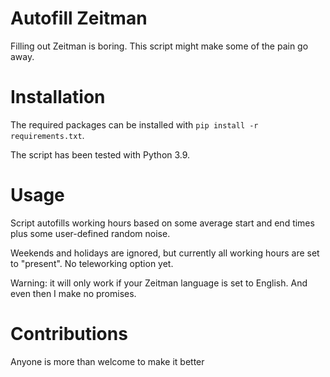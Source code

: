 # Autofill Zeitman
Filling out Zeitman is boring. This script might make some of the pain go away.

# Installation
The required packages can be installed with `pip install -r requirements.txt`.

The script has been tested with Python 3.9.

# Usage
Script autofills working hours based on some average start and end times plus some user-defined random noise.

Weekends and holidays are ignored, but currently all working hours are set to "present". No teleworking option yet.

Warning: it will only work if your Zeitman language is set to English. And even then I make no promises.

# Contributions
Anyone is more than welcome to make it better
